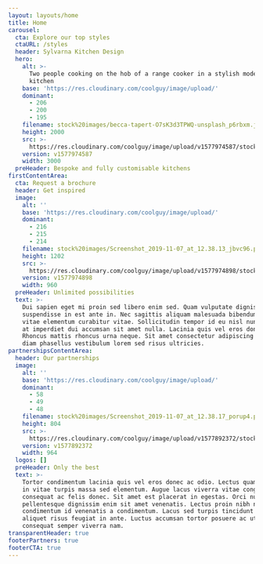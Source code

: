```yaml
---
layout: layouts/home
title: Home
carousel:
  cta: Explore our top styles
  ctaURL: /styles
  header: Sylvarna Kitchen Design
  hero:
    alt: >-
      Two people cooking on the hob of a range cooker in a stylish modern
      kitchen
    base: 'https://res.cloudinary.com/coolguy/image/upload/'
    dominant:
      - 206
      - 200
      - 195
    filename: stock%20images/becca-tapert-O7sK3d3TPWQ-unsplash_p6rbxm.jpg
    height: 2000
    src: >-
      https://res.cloudinary.com/coolguy/image/upload/v1577974587/stock%20images/becca-tapert-O7sK3d3TPWQ-unsplash_p6rbxm.jpg
    version: v1577974587
    width: 3000
  preHeader: Bespoke and fully customisable kitchens
firstContentArea:
  cta: Request a brochure
  header: Get inspired
  image:
    alt: ''
    base: 'https://res.cloudinary.com/coolguy/image/upload/'
    dominant:
      - 216
      - 215
      - 214
    filename: stock%20images/Screenshot_2019-11-07_at_12.38.13_jbvc96.png
    height: 1202
    src: >-
      https://res.cloudinary.com/coolguy/image/upload/v1577974898/stock%20images/Screenshot_2019-11-07_at_12.38.13_jbvc96.png
    version: v1577974898
    width: 960
  preHeader: Unlimited possibilities
  text: >-
    Dui sapien eget mi proin sed libero enim sed. Quam vulputate dignissim
    suspendisse in est ante in. Nec sagittis aliquam malesuada bibendum arcu
    vitae elementum curabitur vitae. Sollicitudin tempor id eu nisl nunc. Elit
    at imperdiet dui accumsan sit amet nulla. Lacinia quis vel eros donec.
    Rhoncus mattis rhoncus urna neque. Sit amet consectetur adipiscing elit. Non
    diam phasellus vestibulum lorem sed risus ultricies.
partnershipsContentArea:
  header: Our partnerships
  image:
    alt: ''
    base: 'https://res.cloudinary.com/coolguy/image/upload/'
    dominant:
      - 58
      - 49
      - 48
    filename: stock%20images/Screenshot_2019-11-07_at_12.38.17_porup4.png
    height: 804
    src: >-
      https://res.cloudinary.com/coolguy/image/upload/v1577892372/stock%20images/Screenshot_2019-11-07_at_12.38.17_porup4.png
    version: v1577892372
    width: 964
  logos: []
  preHeader: Only the best
  text: >-
    Tortor condimentum lacinia quis vel eros donec ac odio. Lectus quam id leo
    in vitae turpis massa sed elementum. Augue lacus viverra vitae congue eu
    consequat ac felis donec. Sit amet est placerat in egestas. Orci nulla
    pellentesque dignissim enim sit amet venenatis. Lectus proin nibh nisl
    condimentum id venenatis a condimentum. Lacus sed turpis tincidunt id
    aliquet risus feugiat in ante. Luctus accumsan tortor posuere ac ut
    consequat semper viverra nam.
transparentHeader: true
footerPartners: true
footerCTA: true
---
```


